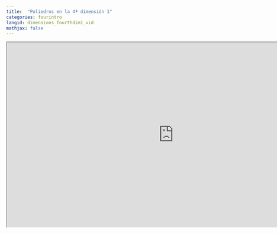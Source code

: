```yaml
---
title:  "Poliedros en la 4ª dimensión 1"
categories: fourintro
langid: dimensions_fourthdim1_vid
mathjax: false
---
```


<iframe width="900" height="500"
	src="https://www.youtube.com/embed/k1NM7r1wvrQ?rel=0">
</iframe>

